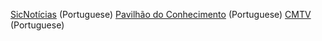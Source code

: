 [SicNotícias](https://sicnoticias.pt/pais/2023-05-02-CanSat-Portugal-ceus-de-Ponte-de-Sor-sao-palco-para-pequenos-satelites-2dc5e4c0?utm_source=site&utm_medium=share&utm_campaign=whatsapp) (Portuguese)
[Pavilhão do Conhecimento](https://vimeo.com/pavconhecimento) (Portuguese)
[CMTV](https://www.cm-tv.pt/programas/informacao/falar-global/detalhe/aerodromo-municipal-de-ponte-de-sor-e-a-nova-base-espacial-da-competicao-juvenil-de-satelites?ref=FalarGlobal_DestaquesPrincipais) (Portuguese)
